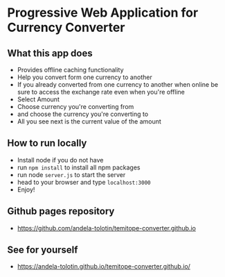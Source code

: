 # Progressive Web Application for Currency Converter

## What this app does

- Provides offline caching functionality
- Help you convert form one currency to another
- If you already converted from one currency to another when online be sure to access the exchange rate even when you're offline
- Select Amount
- Choose currency you're converting from
- and choose the currency you're converting to
- All you see next is the current value of the amount

## How to run locally
- Install node if you do not have
- run `npm install` to install all npm packages
- run node `server.js` to start the server
- head to your browser and type `localhost:3000`
- Enjoy!

## Github pages repository
- https://github.com/andela-tolotin/temitope-converter.github.io

## See for yourself
- https://andela-tolotin.github.io/temitope-converter.github.io/
